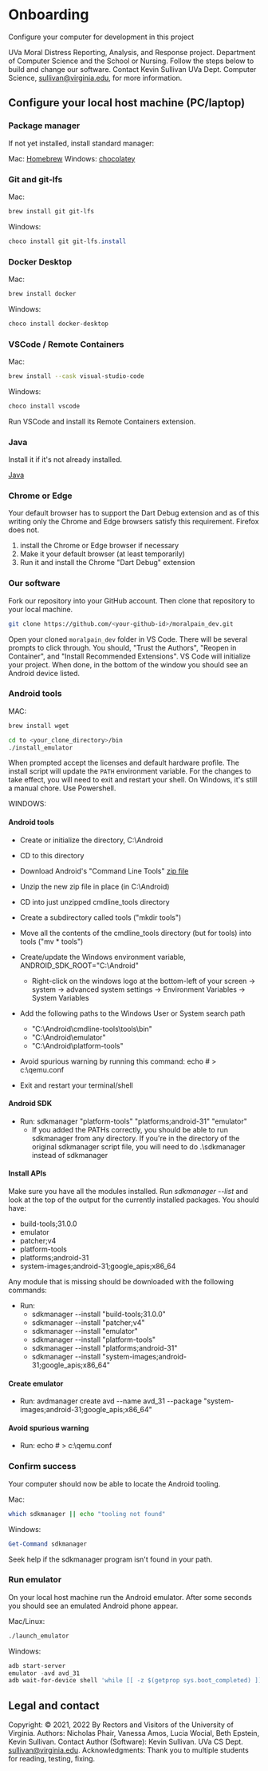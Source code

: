 # Onboarding
Configure your computer for development in this project

UVa Moral Distress Reporting, Analysis, and Response project. Department of Computer Science and the School or Nursing. Follow the steps below to build and change our software. Contact Kevin Sullivan UVa Dept. Computer Science, sullivan@virginia.edu, for more information. 

## Configure your local host machine (PC/laptop)

### Package manager

If not yet installed, install standard manager:

Mac: [Homebrew][2]
Windows: [chocolatey][3]

### Git and git-lfs

Mac:

```bash
brew install git git-lfs
```

Windows:

```PowerShell
choco install git git-lfs.install
```

### Docker Desktop

Mac:

```bash
brew install docker
```

Windows:

```bash
choco install docker-desktop
```

### VSCode / Remote Containers

Mac:

```bash
brew install --cask visual-studio-code
```

Windows:

```PowerShell
choco install vscode
```

Run VSCode and install its Remote Containers extension.

### Java

Install it if it's not already installed.

[Java][15]

### Chrome or Edge

Your default browser has to support the Dart Debug extension and as of this writing only the Chrome and Edge browsers satisfy this requirement. Firefox does not. 

1. install the Chrome or Edge browser if necessary
2. Make it your default browser (at least temporarily)
3. Run it and install the Chrome "Dart Debug" extension

### Our software

Fork our repository into your GitHub account. Then clone that repository to your local machine.

```sh
git clone https://github.com/<your-github-id>/moralpain_dev.git
```

Open your cloned `moralpain_dev` folder in VS Code. There will be several prompts to
click through. You should, "Trust the Authors", "Reopen in Container", and "Install
Recommended Extensions". VS Code will initialize your project. When done, in the
bottom of the window you should see an Android device listed.  

### Android tools

MAC:


```bash
brew install wget
```

```bash
cd to <your_clone_directory>/bin 
./install_emulator
```

When prompted accept the licenses and default hardware profile.
The install script will update the `PATH` environment variable. For the changes
to take effect, you will need to exit and restart your shell. On Windows, it's still a manual chore. Use Powershell.


WINDOWS:

#### Android tools


- Create or initialize the directory, C:\Android
- CD to this directory
- Download Android's "Command Line Tools" [zip file][14]
- Unzip the new zip file in place (in C:\Android)
- CD into just unzipped cmdline_tools directory
- Create a subdirectory called tools ("mkdir tools")
- Move all the contents of the cmdline_tools directory (but for tools) into tools ("mv * tools")
- Create/update the Windows environment variable, ANDROID_SDK_ROOT="C:\Android"
  - Right-click on the windows logo at the bottom-left of your screen -> system -> advanced system settings -> Environment Variables -> System Variables 
- Add the following paths to the Windows User or System search path
  - "C:\Android\cmdline-tools\tools\bin"
  - "C:\Android\emulator"
  - "C:\Android\platform-tools"

- Avoid spurious warning by running this command: echo # > c:\qemu.conf
- Exit and restart your terminal/shell

#### Android SDK

- Run: sdkmanager "platform-tools" "platforms;android-31" "emulator"
  - If you added the PATHs correctly, you should be able to run sdkmanager from any directory. If you're in the directory of the original sdkmanager script file, you will need to do .\sdkmanager instead of sdkmanager

#### Install APIs

Make sure you have all the modules installed. Run *sdkmanager --list* and look at the top of the output for the currently installed packages. You should have: 
- build-tools;31.0.0
- emulator
- patcher;v4
- platform-tools
- platforms;android-31 
- system-images;android-31;google_apis;x86_64

Any module that is missing should be downloaded with the following commands:

- Run: 
  - sdkmanager --install "build-tools;31.0.0"
  - sdkmanager --install "patcher;v4"
  - sdkmanager --install "emulator"
  - sdkmanager --install "platform-tools"
  - sdkmanager --install "platforms;android-31"
  - sdkmanager --install "system-images;android-31;google_apis;x86_64"

#### Create emulator

- Run: avdmanager create avd --name avd_31 --package "system-images;android-31;google_apis;x86_64"

#### Avoid spurious warning

- Run: echo # > c:\qemu.conf

### Confirm success

Your computer should now be able to locate the Android tooling.

Mac:

```bash
which sdkmanager || echo "tooling not found"
```

Windows:

```PowerShell
Get-Command sdkmanager 
```

Seek help if the sdkmanager program isn't found in your path.

### Run emulator

On your local host machine run the Android emulator. After some seconds you should see an emulated Android phone appear.

Mac/Linux:

```bash
./launch_emulator
```

Windows:

```PowerShell
adb start-server
emulator -avd avd_31
adb wait-for-device shell 'while [[ -z $(getprop sys.boot_completed) ]]; do sleep 1; done;'
```


## Legal and contact

Copyright: © 2021, 2022 By Rectors and Visitors of the University of Virginia.
Authors: Nicholas Phair, Vanessa Amos, Lucia Wocial, Beth Epstein, Kevin Sullivan.
Contact Author (Software): Kevin Sullivan. UVa CS Dept. sullivan@virginia.edu.
Acknowledgments: Thank you to multiple students for reading, testing, fixing.


[1]: https://wiki.debian.org/Apt
[2]: https://brew.sh/
[3]: https://chocolatey.org/
[4]: https://flutter.dev/docs/get-started/install
[5]: https://dart.dev/
[6]: https://developer.android.com/studio
[7]: https://developer.android.com/studio/run/emulator#install
[8]: https://code.visualstudio.com/
[10]: https://www.gnu.org/software/bash/
[11]: https://docs.microsoft.com/en-us/powershell/
[12]: https://github.com/kevinsullivan/moralpain_config
[13]: https://code.visualstudio.com/docs/remote/containers
[14]: https://developer.android.com/studio/#downloads
[15]: https://www.java.com/en/download/manual.jsp
